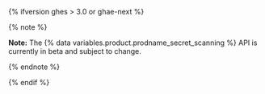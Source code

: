 {% ifversion ghes > 3.0 or ghae-next %}

{% note %}

**Note:** The {% data variables.product.prodname_secret_scanning %} API is currently in beta and subject to change.

{% endnote %}

{% endif %}

